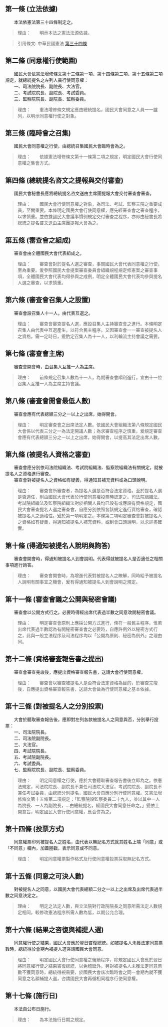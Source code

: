 第一條 (立法依據)
-----------------
　　本法依憲法第三十四條制定之。  
> 理由：　　明示本法之憲法法源依據。

> 引用條文: 中華民國憲法 [第三十四條](4101#第三十四條-組織、選舉、罷免及行使職權程序之法律)



第二條 (同意權行使範圍)
-----------------------
　　國民大會依憲法增修條文第十三條第一項、第十四條第二項、第十五條第二項規定，就總統提名之左列人員行使同意權：  
　　一、司法院院長、副院長、大法官。  
　　二、考試院院長、副院長、考試委員。  
　　三、監察院院長、副院長、監察委員。  
> 理由：　　憲法增修條文規定應由總統提名，國民大會同意之人員一一臚列，以明示同意權行使之對象。



第三條 (臨時會之召集)
---------------------
　　國民大會同意權之行使，由總統召集國民大會臨時會為之。  
> 理由：　　依據憲法增修條文第十一條第二項之規定，明定國民大會行使同意權之集會方式。



第四條 (總統提名咨文之提報與交付審查)
-------------------------------------
　　國民大會秘書長應將總統提名咨文送由主席團提報大會交付審查會審查。  
> 理由：　　國民大會行使同意權之對象，為司法、考試、監察三院之重要成員，至關重要。本條明定國民大會行使同意權，應先經審查會之審查程序，以求慎重。並依據國民大會議事慣例規定交付審查之程序，亦即由秘書長將總統之提名咨文送由主席團提報大會為之。



第五條 (審查會之組成)
---------------------
　　審查會由全體國民大會代表組成之。  
> 理由：　　審查會對於提名人選之審查，事關國民大會代表同意權之行使，至為重要。爰參照國民大會提案審查委員會組織規程規定修憲案之審查事項，全體國民大會代表均得參與之成例，明定全體國民大會代表均參與提名人選之審查，以求慎重。



第六條 (審查會召集人之設置)
---------------------------
　　審查會設召集人十一人，由代表互選之。  
> 理由：　　審查會審查提名人選，應設召集人主持審查會之進行。本條明定召集人由代表中互選產生，以符合民主程序。又因審查會一一審查被提名人之資格，需一定時日，爰酌定召集人為十一人，以利輪流主持會議之需要。



第七條 (審查會主席)
-------------------
　　審查會開會時，由召集人互推一人為主席。  
> 理由：　　前條規定召集人數為十一人，為期審查會順利進行，宜由十一位召集人互推一人為主席主持會議。



第八條 (審查會開會最低人數)
---------------------------
　　審查會應有代表總額三分之一以上之出席，始得開會。  
> 理由：　　明定審查會之出席法定人數。依國民大會組織法第八條規定國民大會係以代表三分之一為法定開議人數；為求審查程序之慎重，爰規定審查會應有代表總額三分之一以上之出席，始得開會，以提高其法定出席人數。



第九條 (被提名人資格之審查)
---------------------------
　　審查會應分別依司法院組織法、考試院組織法、監察院組織法有關規定，就被提名人之資格進行審查。  
　　審查會對被提名人之資格如有疑義，得通知其補充資料或為口頭說明。  
> 理由：　　審查會所審查者，為提名人選是否符合法定資格。至於提名人選是否適任，則由國民大會代表於行使同意權投票時認定之。司法院組織法、考試院組織法及監察院組織法對於相關人員均已設有或應設有資格規定，國民大會審查提名人選之審查會，自應分別依照各該規定進行資格審查，確認被提名人之適格性。爰於第一項明定之。本條第二項明定審查會對被提名人之資格如有疑義，得通知被提名人補充資料，或到會口頭說明，以求詳盡確實。



第十條 (得通知被提名人說明與詢答)
---------------------------------
　　審查會開會時，得通知被提名人到會說明。代表得就被提名人是否適任之相關事項進行詢答。  
> 理由：　　審查會開會時，為增進代表對被提名人之瞭解，同時給予被提名人說明有關事宜之機會，爰有得通知被提名人到會說明之規定。



第十一條 (審查會議之公開與秘密會議)
-----------------------------------
　　審查會以公開方式行之。必要時得經出席代表過半數之同意改開秘密會議。  
> 理由：　　明定審查會原則上應採公開方式進行，俾符一般民主程序。惟若出席代表過半數認為有開秘密審查會之必要時，自應許例外以秘密方式行之，此與一般立法程序及司法程序均以「公開為原則、秘密為例外」之理由同。



第十二條 (資格審查報告書之提出)
-------------------------------
　　審查會審查完竣後，應提出資格審查報告書，送請大會行使同意權。  
> 理由：　　審查會以審查被提名人是否符合法定資格為目的，於審查完竣後，自應提出資格審查報告書，送請大會做為行使同意權之基本依據。



第十三條 (對被提名人之分別投票)
-------------------------------
　　大會於聽取審查報告後，應即對左列各款被提名人之同意與否，分別舉行投票：  
　　一、司法院院長。  
　　二、司法院副院長。  
　　三、大法官。  
　　四、考試院院長。  
　　五、考試院副院長。  
　　六、考試委員。  
　　七、監察院院長、副院長、監察委員。  
> 理由：　　明定同意權之行使，應於大會聽取審查報告書後立即為之。依憲法規定，司法院院長、副院長不兼任司法院大法官，考試院院長、副院長不兼任考試委員，由總統分別提名，國民大會自應分別行使同意權。又憲法增修條文第十五條第二項規定：「監察院設監察委員二十九人，並以其中一人為院長、一人為副院長，…由總統提名，經國民大會同意任命之。」爰依上開意旨，明定國民大會行使同意權，應合併為之。



第十四條 (投票方式)
-------------------
　　同意權票印列被提名人之姓名，由代表以無記名方式就其姓名上端「同意」或「不同意」欄內，加蓋圈戳，表示同意或不同意。  
> 理由：　　明定同意權票製作格式及行使同意權投票採取無記名方式。



第十五條 (同意之可決人數)
-------------------------
　　對被提名人之同意，以國民大會代表總額二分之一以上之出席及出席代表過半數之同意決定之。  
> 理由：　　明定之法定人數，與立法院對行政院院長之同意所需法定人數規定相同，較修改憲法程序所需人數為低，以期公允合理。



第十六條 (結果之咨復與補提人選)
-------------------------------
　　同意權行使之結果，國民大會應於翌日咨復總統。如被提名人未獲法定同意票數時，總統得於會期內補提人選咨請國民大會同意。  
> 理由：　　明定國民大會行使同意權之後續程序，除規定國民大會應於翌日將同意權行使之結果咨復總統，以免稽延外。另對被提名人未獲法定同意票數不獲同意時，總統得視需要，於國民大會該次臨時會之同一會期內就不獲同意之名額補提人選，咨請國民大會再循相同程序行使同意權。



第十七條 (施行日)
-----------------
　　本法自公布日施行。  
> 理由：　　為本法施行日期之規定。